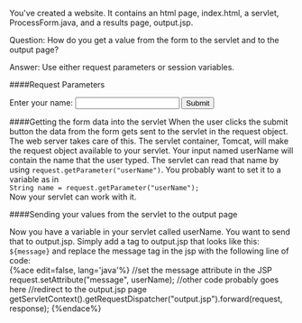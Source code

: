 <!--djw:done-->
You've created a website. It contains an html page, index.html, a servlet, ProcessForm.java, and a results page, output.jsp.

Question: How do you get a value from the form to the servlet and to the output page?

Answer: Use either request parameters or session variables.

####Request Parameters
<form action="ProcessForm" method="post">
Enter your name: <input type="text" name="userName">
<input type="submit" value="Submit">
</form>

####Getting the form data into the servlet
When the user clicks the submit button the data from the form gets sent to the servlet in the request object. The web server takes care of this. The servlet container, Tomcat, will make the request object available to your servlet. 
Your input named userName will contain the name that the user typed. 
The servlet can read that name by using ```request.getParameter("userName")```.
You probably want to set it to a variable as in <br/>
```String name = request.getParameter("userName");```<br/>
Now your servlet can work with it.

####Sending your values from the servlet to the output page

Now you have a variable in your servlet called userName. You want to send that to output.jsp. Simply add a tag to output.jsp that looks like this:<br/>
```${message}``` and replace the message tag in the jsp with the following line of code:<br/>
{%ace edit=false, lang='java'%}
//set the message attribute in the JSP
request.setAttribute("message", userName);
//other code probably goes here
//redirect to the output.jsp page
getServletContext().getRequestDispatcher("output.jsp").forward(request, response);
{%endace%}


